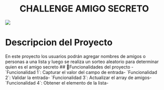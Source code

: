 <h1 align="center">CHALLENGE AMIGO SECRETO</h1>
<p align="left">
   <img src="https://img.shields.io/badge/STATUS-FINALIZADO-green">
   </p>
<H1 align="left">Descripcion del Proyecto</H1>
En este proyecto los usuarios podrán agregar nombres de amigos o personas a una lista y luego se realiza un sorteo aleatorio para determinar quien es el amigo secreto 
## 🔨Funcionalidades del proyecto 
- `Funcionalidad 1`: Capturar el valor del campo de entrada- `Funcionalidad 2`: Validar la entrada- `Funcionalidad 3`: Actualizar el array de amigos- `Funcionalidad 4`: Obtener el elemento de la lista- 
